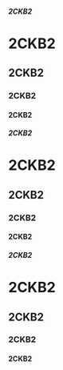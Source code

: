 ##### 2CKB2
# 2CKB2
## 2CKB2
### 2CKB2
#### 2CKB2
##### 2CKB2
# 2CKB2
## 2CKB2
### 2CKB2
#### 2CKB2
##### 2CKB2
# 2CKB2
## 2CKB2
### 2CKB2
#### 2CKB2
